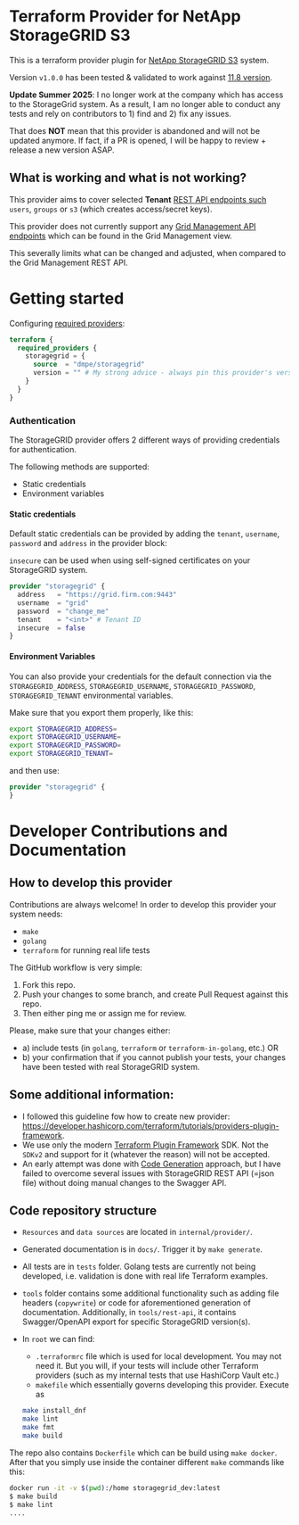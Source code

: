 # Terraform Provider for NetApp StorageGRID S3

This is a terraform provider plugin for [NetApp StorageGRID S3](https://www.netapp.com/data-storage/storagegrid/) system.

Version `v1.0.0` has been tested & validated to work against [11.8 version](https://docs.netapp.com/us-en/storagegrid-118/).

**Update Summer 2025**:
I no longer work at the company which has access to the StorageGrid system. 
As a result, I am no longer able to conduct any tests and rely on contributors to 1) find and 2) fix any issues. 

That does __NOT__ mean that this provider is abandoned and will not be updated anymore. 
If fact, if a PR is opened, I will be happy to review + release a new version ASAP.

## What is working and what is not working?

This provider aims to cover selected **Tenant** [REST API endpoints such](https://docs.netapp.com/us-en/storagegrid/tenant/understanding-tenant-management-api.html) `users`, `groups` or `s3` (which creates access/secret keys). 

This provider does not currently support any [Grid Management API endpoints](https://docs.netapp.com/us-en/storagegrid/admin/grid-management-api-operations.html) which can be found in the Grid Management view.

This severally limits what can be changed and adjusted, when compared to the Grid Management REST API.

# Getting started

Configuring [required providers](https://www.terraform.io/docs/language/providers/requirements.html#requiring-providers):

```terraform
terraform {
  required_providers {
    storagegrid = {
      source  = "dmpe/storagegrid"
      version = "" # My strong advice - always pin this provider's version!
    }
  }
}
```

### Authentication

The StorageGRID provider offers 2 different ways of providing credentials for authentication.

The following methods are supported:

* Static credentials
* Environment variables

#### Static credentials

Default static credentials can be provided by adding the `tenant`, `username`, 
`password` and `address` in the provider block:

`insecure` can be used when using self-signed certificates on your StorageGRID system.

```terraform
provider "storagegrid" {
  address   = "https://grid.firm.com:9443"
  username  = "grid"
  password  = "change_me"
  tenant    = "<int>" # Tenant ID
  insecure  = false
}
```

#### Environment Variables

You can also provide your credentials for the default connection via the `STORAGEGRID_ADDRESS`, 
`STORAGEGRID_USERNAME`, `STORAGEGRID_PASSWORD`, `STORAGEGRID_TENANT` environmental variables. 

Make sure that you export them properly, like this:

```bash
export STORAGEGRID_ADDRESS=
export STORAGEGRID_USERNAME=
export STORAGEGRID_PASSWORD=
export STORAGEGRID_TENANT=
```

and then use:

```terraform
provider "storagegrid" {
}
```

# Developer Contributions and Documentation

## How to develop this provider

Contributions are always welcome! In order to develop this provider your system needs:

- `make`
- `golang`
- `terraform` for running real life tests

The GitHub workflow is very simple:

1. Fork this repo.
2. Push your changes to some branch, and create Pull Request against this repo.
3. Then either ping me or assign me for review.

Please, make sure that your changes either:

- a) include tests (in `golang`, `terraform` or `terraform-in-golang`, etc.) OR
- b) your confirmation that if you cannot publish your tests, your changes have been tested with real StorageGRID system.

## Some additional information:

- I followed this guideline fow how to create new provider: <https://developer.hashicorp.com/terraform/tutorials/providers-plugin-framework>.
- We use only the modern [Terraform Plugin Framework](https://github.com/hashicorp/terraform-plugin-framework) SDK.
Not the `SDKv2` and support for it (whatever the reason) will not be accepted.
- An early attempt was done with [Code Generation](https://developer.hashicorp.com/terraform/plugin/code-generation) approach, but I
have failed to overcome several issues with StorageGRID REST API (=json file) without doing manual changes to the Swagger API.


## Code repository structure

- `Resources` and `data sources` are located in `internal/provider/`.
- Generated documentation is in `docs/`. Trigger it by `make generate`.
- All tests are in `tests` folder. Golang tests are currently not being developed, i.e. validation is done with real life Terraform examples.
- `tools` folder contains some additional functionality such as adding file headers (`copywrite`) or code for aforementioned generation of documentation. 
Additionally, in `tools/rest-api`, it contains Swagger/OpenAPI export for specific StorageGRID version(s). 
- In `root` we can find:
  - `.terraformrc` file which is used for local development. You may not need it. But you will, if your tests will include other Terraform providers (such as my internal tests that use HashiCorp Vault etc.)
  - `makefile` which essentially governs developing this provider. Execute as 

  ```bash
  make install_dnf
  make lint
  make fmt
  make build
  ```

The repo also contains `Dockerfile` which can be build using `make docker`. 
After that you simply use inside the container different `make` commands like this:

```bash
docker run -it -v $(pwd):/home storagegrid_dev:latest
$ make build
$ make lint
....
```
